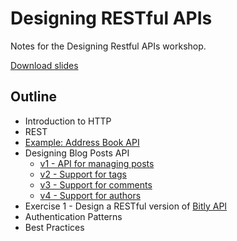 # Designing RESTful APIs

Notes for the Designing Restful APIs workshop. 

[Download slides](https://github.com/anandology/restful-apis/raw/master/designing-restful-apis.pdf)

## Outline

* Introduction to HTTP
* REST
* [Example: Address Book API][1]
* Designing Blog Posts API 
  * [v1 - API for managing posts][v1]
  * [v2 - Support for tags][v2]
  * [v3 - Support for comments][v3]
  * [v4 - Support for authors][v3]
* Exercise 1 - Design a RESTful version of [Bitly API][bitly]
* Authentication Patterns
* Best Practices

[1]: https://medium.com/@anandology/designing-restful-apis-671e091a2561
[v1]: https://github.com/anandology/restful-apis/blob/master/blog/v1.txt
[v2]: https://github.com/anandology/restful-apis/blob/master/blog/v2.txt
[v3]: https://github.com/anandology/restful-apis/blob/master/blog/v3.txt
[v4]: https://github.com/anandology/restful-apis/blob/master/blog/v4.txt
[bitly]: https://dev.bitly.com/links.html
